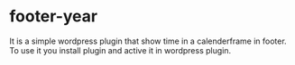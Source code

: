 # footer-year
It is a simple wordpress plugin that show time in a calenderframe in footer.
To use it you install plugin and active it in wordpress plugin.


